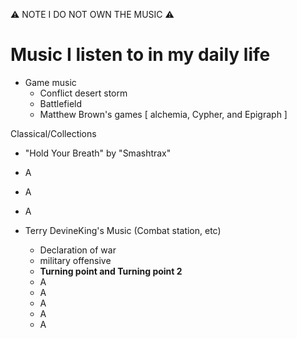 ⚠️ NOTE I DO NOT OWN THE MUSIC ⚠️

# Music I listen to in my daily life
- Game music
  - Conflict desert storm
  - Battlefield
  - Matthew Brown's games [ alchemia, Cypher, and Epigraph ]

Classical/Collections
- "Hold Your Breath" by  "Smashtrax"
- A
- A
- A

- Terry DevineKing's Music (Combat station, etc)
    - Declaration of war
    - military offensive
    - **Turning point and Turning point 2**
    - A 
    - A 
    - A 
    - A 
    - A 


